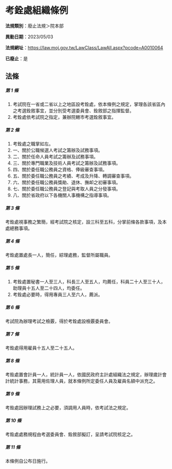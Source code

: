 # 考銓處組織條例

**法規類別**：廢止法規＞院本部

**異動日期**：2023/05/03  

**法規網址**：https://law.moj.gov.tw/LawClass/LawAll.aspx?pcode=A0010064

**已廢止**：是



## 法條
##### 第 1 條
1. 考試院在一省或二省以上之地區設考銓處，依本條例之規定，掌理各該省區內之考選銓敘事宜，並分別受考選委員會、銓敘部之指揮監督。
1. 考銓處依考試院之指定，兼辦院轄市考選銓敘事宜。

##### 第 2 條
1. 考銓處之職掌如左。
1. 一、關於公職候選人考試之籌辦及試務事項。
1. 二、關於任命人員考試之籌辦及試務事項。
1. 三、關於專門職業及技術人員考試之籌辦及試務事項。
1. 四、關於委任職公務員之資格、俸級審查事項。
1. 五、關於委任職公務員之考績、考成及升降、轉調審查事項。
1. 六、關於委任職公務員獎勛、退休、撫卹之初審事項。
1. 七、關於委任職公務員之登記與考取人員之分發事項。
1. 八、關於省政府以下各機關人事機構之指導事項。

##### 第 3 條
考銓處視事務之繁簡，經考試院之核定，設三科至五科，分掌前條各款事項，及本處總務事項。

##### 第 4 條
考銓處置處長一人，簡任，綜理處務，監督所屬職員。

##### 第 5 條
1. 考銓處置秘書一人至三人，科長三人至五人，均薦任，科員二十人至三十人，助理員十五人至二十四人，均委任。
1. 考銓處必要時，得用專員三人至六人，薦派。

##### 第 6 條
考試院為辦理考試之檢覈，得於考銓處設檢覈委員會。

##### 第 7 條
考銓處得用雇員十五人至二十五人。

##### 第 8 條
考銓處置會計員一人，統計員一人，依國民政府主計處組織法之規定，辦理歲計會計統計事務，其需用佐理人員，就本條例所定委任人員及雇員名額中派充之。

##### 第 9 條
考銓處因辦理試務上之必要，須調用人員時，依考試法之規定。

##### 第 10 條
考銓處處務規程由考選委員會、銓敘部擬訂，呈請考試院核定之。

##### 第 11 條
本條例自公布日施行。


